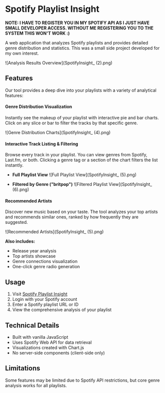 # Spotify Playlist Insight

**NOTE: I HAVE TO REGISTER YOU IN MY SPOTIFY API AS I JUST HAVE SMALL DEVELOPER ACCESS. WITHOUT ME REGISTERING YOU TO THE SYSTEM THIS WON'T WORK :)**

A web application that analyzes Spotify playlists and provides detailed genre distribution and statistics. This was a small side project developed for my own interest.

![Analysis Results Overview](SpotifyInsight_ (2).png)

## Features

Our tool provides a deep dive into your playlists with a variety of analytical features:

#### **Genre Distribution Visualization**
Instantly see the makeup of your playlist with interactive pie and bar charts. Click on any slice or bar to filter the tracks by that specific genre.

![Genre Distribution Charts](SpotifyInsight_ (4).png)

#### **Interactive Track Listing & Filtering**
Browse every track in your playlist. You can view genres from Spotify, Last.fm, or both. Clicking a genre tag or a section of the chart filters the list instantly.

*   **Full Playlist View**
    ![Full Playlist View](SpotifyInsight_ (5).png)

*   **Filtered by Genre ("britpop")**
    ![Filtered Playlist View](SpotifyInsight_ (6).png)

#### **Recommended Artists**
Discover new music based on your taste. The tool analyzes your top artists and recommends similar ones, ranked by how frequently they are suggested.

![Recommended Artists](SpotifyInsight_ (5).png)

**Also includes:**
- Release year analysis
- Top artists showcase
- Genre connections visualization
- One-click genre radio generation

## Usage

1.  Visit [Spotify Playlist Insight](https://kleinschock.github.io/SpotifyPlaylistInsight/)
2.  Login with your Spotify account
3.  Enter a Spotify playlist URL or ID
4.  View the comprehensive analysis of your playlist

## Technical Details

-   Built with vanilla JavaScript
-   Uses Spotify Web API for data retrieval
-   Visualizations created with Chart.js
-   No server-side components (client-side only)

## Limitations

Some features may be limited due to Spotify API restrictions, but core genre analysis works for all playlists.
